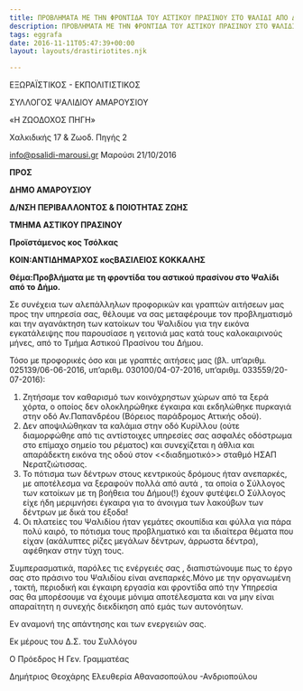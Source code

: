 ```yaml
---
title: ΠΡΟΒΛΗΜΑΤΑ ΜΕ ΤΗΝ ΦΡΟΝΤΙΔΑ ΤΟΥ ΑΣΤΙΚΟΥ ΠΡΑΣΙΝΟΥ ΣΤΟ ΨΑΛΙΔΙ ΑΠΟ ΔΗΜΟ
description: ΠΡΟΒΛΗΜΑΤΑ ΜΕ ΤΗΝ ΦΡΟΝΤΙΔΑ ΤΟΥ ΑΣΤΙΚΟΥ ΠΡΑΣΙΝΟΥ ΣΤΟ ΨΑΛΙΔΙ ΑΠΟ ΔΗΜΟ
tags: eggrafa
date: 2016-11-11T05:47:39+00:00
layout: layouts/drastiriotites.njk

---
```


<!-- excerpt -->

ΕΞΩΡΑΪΣΤΙΚΟΣ - ΕΚΠΟΛΙΤΙΣΤΙΚΟΣ

ΣΥΛΛΟΓΟΣ ΨΑΛΙΔΙΟΥ ΑΜΑΡΟΥΣΙΟΥ

«Η ΖΩΟΔΟΧΟΣ ΠΗΓΗ»

Χαλκιδικής 17 &amp; Ζωοδ. Πηγής 2

<info@psalidi-marousi.gr> Μαρούσι 21/10/2016

**ΠΡΟΣ**

**ΔΗΜΟ ΑΜΑΡΟΥΣΙΟΥ**

**Δ/ΝΣΗ ΠΕΡΙΒΑΛΛΟΝΤΟΣ &amp; ΠΟΙΟΤΗΤΑΣ ΖΩΗΣ**

**ΤΜΗΜΑ ΑΣΤΙΚΟΥ ΠΡΑΣΙΝΟΥ**

**Προϊστάμενος κος Τσόλκας**

**ΚΟΙΝ:ΑΝΤΙΔΗΜΑΡΧΟΣ κοςΒΑΣΙΛΕΙΟΣ ΚΟΚΚΑΛΗΣ**

**Θέμα:Προβλήματα με τη φροντίδα του αστικού πρασίνου στο Ψαλίδι από το Δήμο.**

Σε συνέχεια των αλεπάλληλων προφορικών και γραπτών αιτήσεων μας προς την υπηρεσία σας, θέλουμε να σας μεταφέρουμε τον προβληματισμό και την αγανάκτηση των κατοίκων του Ψαλιδίου για την εικόνα εγκατάλειψης που παρουσίασε η γειτονιά μας κατά τους καλοκαιρινούς μήνες, από το Τμήμα Αστικού Πρασίνου του Δήμου.

Τόσο με προφορικές όσο και με γραπτές αιτήσεις μας (βλ. υπ’αριθμ. 025139/06-06-2016, υπ’αριθμ. 030100/04-07-2016, υπ’αριθμ. 033559/20-07-2016):

1. Ζητήσαμε τον καθαρισμό των κοινόχρηστων χώρων από τα ξερά χόρτα, ο οποίος δεν ολοκληρώθηκε έγκαιρα και εκδηλώθηκε πυρκαγιά στην οδό Αν.Παπανδρέου (Βόρειος παράδρομος Αττικής οδού).
2. Δεν αποψιλώθηκαν τα καλάμια στην οδό Κυρίλλου (ούτε διαμορφώθηε από τις αντίστοιχες υπηρεσίες σας ασφαλές οδόστρωμα στο επίμαχο σημείο του ρέματος) και συνεχίζεται η άθλια και απαράδεκτη εικόνα της οδού στον &lt;&lt;διαδημοτικό&gt;&gt; σταθμό ΗΣΑΠ Νερατζιώτισσας.
3. Το πότισμα των δέντρων στους κεντρικούς δρόμους ήταν ανεπαρκές, με αποτέλεσμα να ξεραφούν πολλά από αυτά , τα οποία ο Σύλλογος των κατοίκων με τη βοήθεια του Δήμου(!) έχουν φυτέψει.Ο Σύλλογος είχε ήδη μεριμνήσει έγκαιρα για το άνοιγμα των λακούβων των δέντρων με δικά του έξοδα!
4. Οι πλατείες του Ψαλιδίου ήταν γεμάτες σκουπίδια και φύλλα για πάρα πολύ καιρό, το πότισμα τους προβληματικό και τα ιδιαίτερα θέματα που είχαν (ακάλυπτες ρίζες μεγάλων δέντρων, άρρωστα δέντρα), αφέθηκαν στην τύχη τους.

Συμπερασματικά, παρόλες τις ενέργειές σας , διαπιστώνουμε πως το έργο σας στο πράσινο του Ψαλιδίου είναι ανεπαρκές.Μόνο με την οργανωμένη , τακτή, περιοδική και έγκαιρη εργασία και φροντίδα από την Υπηρεσία σας θα μπορέσουμε να έχουμε μόνιμα αποτέλεσματα και να μην είναι απαραίτητη η συνεχής διεκδίκηση από εμάς των αυτονόητων.

Εν αναμονή της απάντησης και των ενεργειών σας.

Εκ μέρους του Δ.Σ. του Συλλόγου

Ο Πρόεδρος Η Γεν. Γραμματέας

Δημήτριος Θεοχάρης Ελευθερία Αθανασοπούλου -Ανδριοπούλου

